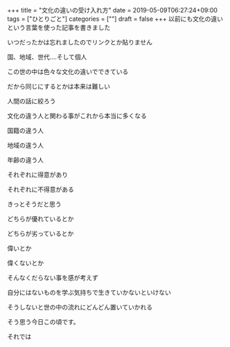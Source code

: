 +++
title = "文化の違いの受け入れ方"
date = 2019-05-09T06:27:24+09:00
tags = ["ひとりごと"]
categories = [""]
draft = false
+++
以前にも文化の違いという言葉を使った記事を書きました

いつだったかは忘れましたのでリンクとか貼りません

国、地域、世代....そして個人

この世の中は色々な文化の違いでできている

だから同じにするとかは本来は難しい

人間の話に絞ろう

文化の違う人と関わる事がこれから本当に多くなる

国籍の違う人

地域の違う人

年齢の違う人

それぞれに得意があり

それぞれに不得意がある

きっとそうだと思う

どちらが優れているとか

どちらが劣っているとか

偉いとか

偉くないとか

そんなくだらない事を感が考えず

自分にはないものを学ぶ気持ちで生きていかないといけない

そうしないと世の中の流れにどんどん置いていかれる

そう思う今日この頃です。

それでは
